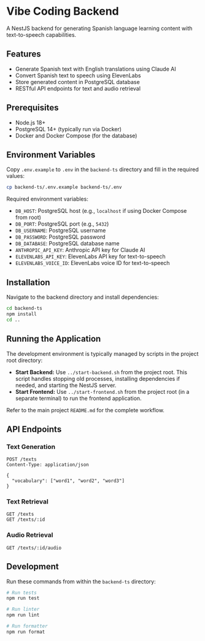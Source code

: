 # Vibe Coding Backend

A NestJS backend for generating Spanish language learning content with text-to-speech capabilities.

## Features

- Generate Spanish text with English translations using Claude AI
- Convert Spanish text to speech using ElevenLabs
- Store generated content in PostgreSQL database
- RESTful API endpoints for text and audio retrieval

## Prerequisites

- Node.js 18+
- PostgreSQL 14+ (typically run via Docker)
- Docker and Docker Compose (for the database)

## Environment Variables

Copy `.env.example` to `.env` in the `backend-ts` directory and fill in the required values:

```bash
cp backend-ts/.env.example backend-ts/.env
```

Required environment variables:
- `DB_HOST`: PostgreSQL host (e.g., `localhost` if using Docker Compose from root)
- `DB_PORT`: PostgreSQL port (e.g., `5432`)
- `DB_USERNAME`: PostgreSQL username
- `DB_PASSWORD`: PostgreSQL password
- `DB_DATABASE`: PostgreSQL database name
- `ANTHROPIC_API_KEY`: Anthropic API key for Claude AI
- `ELEVENLABS_API_KEY`: ElevenLabs API key for text-to-speech
- `ELEVENLABS_VOICE_ID`: ElevenLabs voice ID for text-to-speech

## Installation

Navigate to the backend directory and install dependencies:

```bash
cd backend-ts
npm install
cd .. 
```

## Running the Application

The development environment is typically managed by scripts in the project root directory:

-   **Start Backend:** Use `../start-backend.sh` from the project root. This script handles stopping old processes, installing dependencies if needed, and starting the NestJS server.
-   **Start Frontend:** Use `../start-frontend.sh` from the project root (in a separate terminal) to run the frontend application.

Refer to the main project `README.md` for the complete workflow.

## API Endpoints

### Text Generation

```http
POST /texts
Content-Type: application/json

{
  "vocabulary": ["word1", "word2", "word3"]
}
```

### Text Retrieval

```http
GET /texts
GET /texts/:id
```

### Audio Retrieval

```http
GET /texts/:id/audio 
```

## Development

Run these commands from within the `backend-ts` directory:

```bash
# Run tests
npm run test

# Run linter
npm run lint

# Run formatter
npm run format
```
